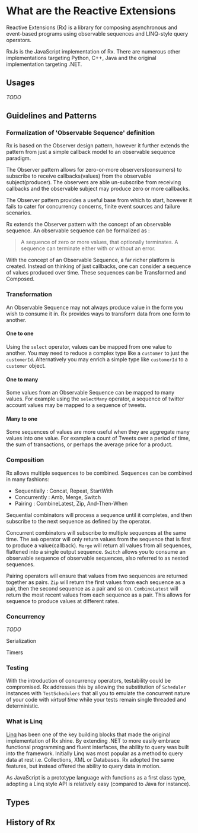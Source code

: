 # What are the Reactive Extensions

Reactive Extensions (Rx) is a library for composing asynchronous and event-based programs using observable sequences and LINQ-style query operators.

RxJs is the JavaScript implementation of Rx. There are numerous other implementations targeting Python, C++, Java and the original implementation targeting .NET.

<TODO Put TOC here />



## Usages

_TODO_


 

## Guidelines and Patterns

### Formalization of 'Observable Sequence' definition
Rx is based on the Observer design pattern, however it further extends the pattern from just a simple callback model to an observable sequence paradigm.

The Observer pattern allows for zero-or-more observers(consumers) to subscribe to receive callbacks(values) from the observable subject(producer). The observers are able un-subscribe from receiving callbacks and the observable subject may produce zero or more callbacks.   

The Observer pattern provides a useful base from which to start, however it fails to cater for concurrency concerns, finite event sources and failure scenarios. 

Rx extends the Observer pattern with the concept of an observable sequence.
An observable sequence can be formalized as : 

> A sequence of zero or more values, that optionally terminates. A sequence can terminate either with or without an error.

With the concept of an Observable Sequence, a far richer platform is created. Instead on thinking of just callbacks, one can consider a sequence of values produced over time. These sequences can be Transformed and Composed.


### Transformation
An Observable Sequence may not always produce value in the form you wish to consume it in. Rx provides ways to transform data from one form to another.

#### One to one 
Using the `select` operator, values can be mapped from one value to another. You may need to reduce a complex type like a `customer` to just the `customerId`. Alternatively you may enrich a simple type like `customerId` to a `customer` object.

#### One to many
Some values from an Observable Sequence can be mapped to many values. For example using the `selectMany` operator, a sequence of twitter account values may be mapped to a sequence of tweets.   

#### Many to one
Some sequences of values are more useful when they are aggregate many values into one value. For example a count of Tweets over a period of time, the sum of transactions, or perhaps the average price for a product. 

### Composition
Rx allows multiple sequences to be combined. Sequences can be combined in many fashions:

 - Sequentially : Concat, Repeat, StartWith
 - Concurrently : Amb, Merge, Switch
 - Pairing : CombineLatest, Zip, And-Then-When

Sequential combinators will process a sequence until it completes, and then subscribe to the next sequence as defined by the operator.

Concurrent combinators will subscribe to multiple sequences at the same time. The `Amb` operator will only return values from the sequence that is first to produce a value(callback). `Merge` will return all values from all sequences, flattened into a single output sequence. `Switch` allows you to consume an observable sequence of observable sequences, also referred to as nested sequences.

Pairing operators will ensure that values from two sequences are returned together as pairs. `Zip` will return the first values from each sequence as a pair, then the second sequence as a pair and so on. `CombineLatest` will return the most recent values from each sequence as a pair. This allows for sequence to produce values at different rates. 

### Concurrency
_TODO_
	
Serialization 

Timers 

### Testing
With the introduction of concurrency operators, testability could be compromised. Rx addresses this by allowing the substitution of `Scheduler` instances with `TestSchedulers` that all you to emulate the concurrent nature of your code with *virtual time* while your tests remain single threaded and deterministic.  

### What is Linq
[Linq](http://en.wikipedia.org/wiki/Language_Integrated_Query "Linq (Wikipedia)") has been one of the key building blocks that made the original implementation of Rx shine. By extending .NET to more easily embrace functional programming and fluent interfaces, the ability to query was built into the framework. Initially Linq was most popular as a method to query data at rest i.e. Collections, XML or Databases. Rx adopted the same features, but instead offered the ability to query data in motion.

As JavaScript is a prototype language with functions as a first class type, adopting a Linq style API is relatively easy (compared to Java for instance). 
 

## Types


## History of Rx
 